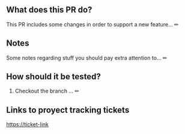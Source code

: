 ## What does this PR do?
This PR includes some changes in order to support a new feature... ✏

## Notes
Some notes regarding stuff you should pay extra attention to... ✏

## How should it be tested?
1. Checkout the branch ... ✏

## Links to proyect tracking tickets
[https://ticket-link](https://ticket-link)

